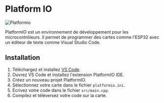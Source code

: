 # Platform IO

![Platformio](https://cdn.platformio.org/images/platformio-logo.17fdc3bc.png)

PlatformIO est un environnement de développement pour les microcontrôleurs. Il permet de programmer des cartes comme l'ESP32 avec un éditeur de texte comme Visual Studio Code.

## Installation

1. Téléchargez et installez [VS Code](https://code.visualstudio.com/).
2. Ouvrez VS Code et installez l'extension PlatformIO IDE.
3. Créez un nouveau projet PlatformIO.
4. Sélectionnez votre carte dans le fichier `platformio.ini`.
5. Écrivez votre code dans le fichier `src/main.cpp`.
6. Compilez et téléversez votre code sur la carte.

